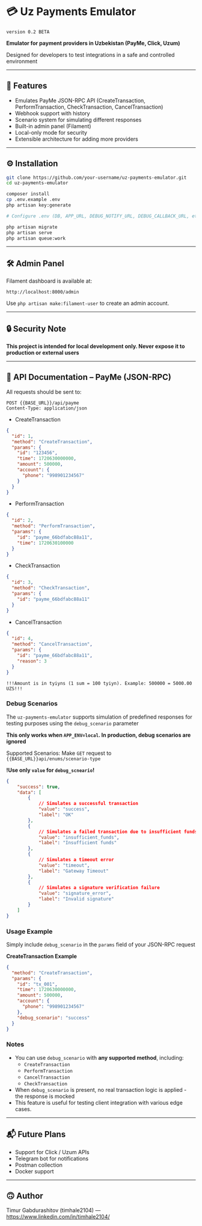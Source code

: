 # 💳 Uz Payments Emulator

`version 0.2 BETA`

**Emulator for payment providers in Uzbekistan (PayMe, Click, Uzum)**  

Designed for developers to test integrations in a safe and controlled environment

---

## 🚀 Features

- Emulates PayMe JSON-RPC API (CreateTransaction, PerformTransaction, CheckTransaction, CancelTransaction)
- Webhook support with history
- Scenario system for simulating different responses
- Built-in admin panel (Filament)
- Local-only mode for security
- Extensible architecture for adding more providers

---

## ⚙️ Installation

```bash
git clone https://github.com/your-username/uz-payments-emulator.git
cd uz-payments-emulator

composer install
cp .env.example .env
php artisan key:generate

# Configure .env (DB, APP_URL, DEBUG_NOTIFY_URL, DEBUG_CALLBACK_URL, etc.)

php artisan migrate
php artisan serve
php artisan queue:work
```

---

## 🛠 Admin Panel

Filament dashboard is available at:

`http://localhost:8000/admin`

Use `php artisan make:filament-user` to create an admin account.

---

## 🔒 Security Note
**This project is intended for local development only. Never expose it to production or external users**

---

## 📘 API Documentation – PayMe (JSON-RPC)
All requests should be sent to:
```http request
POST {{BASE_URL}}/api/payme
Content-Type: application/json
```

* CreateTransaction
```json
{
  "id": 1,
  "method": "CreateTransaction",
  "params": {
    "id": "123456",
    "time": 1720630000000,
    "amount": 500000,
    "account": {
      "phone": "998901234567"
    }
  }
}
```

* PerformTransaction
```json
{
  "id": 2,
  "method": "PerformTransaction",
  "params": {
    "id": "payme_66bdfabc88a11",
    "time": 1720630100000
  }
}
```

* CheckTransaction
```json
{
  "id": 3,
  "method": "CheckTransaction",
  "params": {
    "id": "payme_66bdfabc88a11"
  }
}
```

* CancelTransaction
```json
{
  "id": 4,
  "method": "CancelTransaction",
  "params": {
    "id": "payme_66bdfabc88a11",
    "reason": 3
  }
}
```

``!!!Amount is in tyiyns (1 sum = 100 tyiyn). Example: 500000 = 5000.00 UZS!!!``

### Debug Scenarios
The `uz-payments-emulator` supports simulation of predefined responses for testing purposes using the `debug_scenario` parameter

**This only works when `APP_ENV=local`. In production, debug scenarios are ignored**

Supported Scenarios:
Make `GET` request to `{{BASE_URL}}api/enums/scenario-type`

**!Use only `value` for `debug_scneario`!**

```json
{
    "success": true,
    "data": [
        {
            // Simulates a successful transaction
            "value": "success",
            "label": "OK"
        },
        {
            // Simulates a failed transaction due to insufficient funds
            "value": "insufficient_funds",
            "label": "Insufficient funds"
        },
        {
            // Simulates a timeout error
            "value": "timeout",
            "label": "Gateway Timeout"
        },
        {
            // Simulates a signature verification failure
            "value": "signature_error",
            "label": "Invalid signature"
        }
    ]
}
```

### Usage Example

Simply include `debug_scenario` in the `params` field of your JSON-RPC request

**CreateTransaction Example**
```json
{
  "method": "CreateTransaction",
  "params": {
    "id": "tx_001",
    "time": 1720630000000,
    "amount": 500000,
    "account": {
      "phone": "998901234567"
    },
    "debug_scenario": "success"
  }
}
```
### Notes
* You can use `debug_scenario` with **any supported method**, including:
    * `CreateTransaction`
    * `PerformTransaction` 
    * `CancelTransaction`
    * `CheckTransaction`
* When `debug_scenario` is present, no real transaction logic is applied - the response is mocked
* This feature is useful for testing client integration with various edge cases.

---

## 📬 Future Plans
* Support for Click / Uzum APIs
* Telegram bot for notifications
* Postman collection
* Docker support

---

## 🙃 Author
Timur Gabdurashitov (timhale2104) — https://www.linkedin.com/in/timhale2104/
